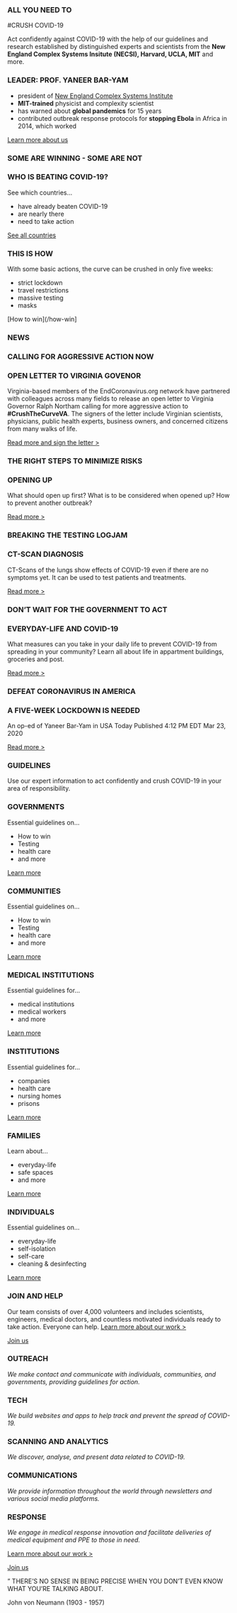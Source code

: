 ### ALL YOU NEED TO
#CRUSH COVID-19

Act confidently against COVID-19 with the help of our guidelines and research established by distinguished experts and scientists from the **New England Complex Systems Insitute (NECSI), Harvard, UCLA, MIT** and more.

### LEADER: PROF. YANEER BAR-YAM

- president of [New England Complex Systems Institute](http://necsi.edu/)
- **MIT-trained** physicist and complexity scientist
- has warned about **global pandemics** for 15 years
- contributed outbreak response protocols for **stopping Ebola** in Africa in 2014, which worked

[Learn more about us](/about)

### SOME ARE WINNING - SOME ARE NOT

### WHO IS BEATING COVID-19?

See which countries…
- have already beaten COVID-19
- are nearly there
- need to take action

[See all countries](/countries)

### THIS IS HOW

With some basic actions, the curve can be crushed in only five weeks:
- strict lockdown
- travel restrictions
- massive testing
- masks

[How to win](/how-win]

### NEWS
### CALLING FOR AGGRESSIVE ACTION NOW 
### OPEN LETTER TO VIRGINIA GOVENOR

Virginia-based members of the EndCoronavirus.org network have partnered with colleagues across many fields to release an open letter to Virginia Governor Ralph Northam calling for more aggressive action to **#CrushTheCurveVA**. The signers of the letter include Virginian scientists, physicians, public health experts, business owners, and concerned citizens from many walks of life.

[Read more and sign the letter >](/projects-1/va)

### THE RIGHT STEPS TO MINIMIZE RISKS
### OPENING UP

What should open up first? What is to be considered when opened up? How to prevent another outbreak?

[Read more >](/papers/opening-up)

### BREAKING THE TESTING LOGJAM
### CT-SCAN DIAGNOSIS

CT-Scans of the lungs show effects of COVID-19 even if there are no symptoms yet. It can be used to test patients and treatments.

[Read more >](/projects-1/breaking-the-testing-logjam-ct-scan-diagnosis)

### DON’T WAIT FOR THE GOVERNMENT TO ACT
### EVERYDAY-LIFE AND COVID-19

What measures can you take in your daily life to prevent COVID-19 from spreading in your community? Learn all about life in appartment buildings,  groceries and post.

[Read more >](/papers/everyday-life-and-covid-19)

### DEFEAT CORONAVIRUS IN AMERICA
### A FIVE-WEEK LOCKDOWN IS NEEDED

An op-ed of Yaneer Bar-Yam in USA Today
Published 4:12 PM EDT Mar 23, 2020

[Read more >](https://eu.usatoday.com/story/opinion/2020/03/21/coronavirus-america-needs-five-week-national-lockdown-column/2890376001/)

### GUIDELINES

Use our expert information to act confidently and crush COVID-19 in your area of responsibility.

### GOVERNMENTS

Essential guidelines on…
- How to win
- Testing
- health care
- and more

[Learn more](/governments)

### COMMUNITIES

Essential guidelines on…
- How to win
- Testing
- health care
- and more

[Learn more](/communities)

### MEDICAL INSTITUTIONS

Essential guidelines for…
- medical institutions
- medical workers
- and more

[Learn more](/health-care)

### INSTITUTIONS

Essential guidelines for…
- companies
- health care
- nursing homes
- prisons

[Learn more](/institutions)

### FAMILIES

Learn about…
- everyday-life
- safe spaces
- and more

[Learn more](/families)

### INDIVIDUALS

Essential guidelines on…
- everyday-life
- self-isolation
- self-care
- cleaning & desinfecting

[Learn more](/individuals)

### JOIN AND HELP

Our team consists of over 4,000 volunteers and includes scientists,   engineers, medical doctors, and  countless motivated individuals ready   to take action. Everyone can help. [Learn more about our work >](/participate)

[Join us](/join-2)

### OUTREACH

*We make contact and communicate with individuals, communities, and governments, providing guidelines for action.*

### TECH

*We build websites and apps to help track and prevent the spread of COVID-19.*

### SCANNING AND ANALYTICS

*We discover, analyse, and present data related to COVID-19.*

### COMMUNICATIONS

*We provide information throughout the world through newsletters and various social media platforms.*

### RESPONSE

*We engage in medical response innovation and facilitate deliveries of medical equipment and PPE to those in need.*

[Learn more about our work >](/participate)

[Join us](/join)

”
THERE’S NO SENSE IN BEING PRECISE WHEN YOU DON’T EVEN KNOW WHAT YOU’RE TALKING ABOUT.

John von Neumann (1903 - 1957)
